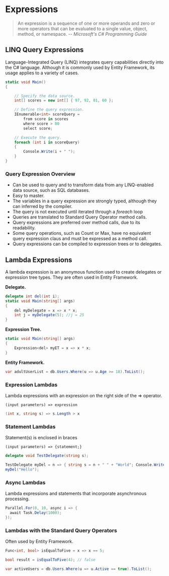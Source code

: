 # Expressions

> An expression is a sequence of one or more operands and zero or more operators that can be evaluated to a single value, object, method, or namespace.
> -- <cite>Microsoft's C# Programming Guide</cite>

## LINQ Query Expressions

Language-Integrated Query (LINQ) integrates query capabilities directly into the C# language. Although it is commonly used by Entity Framework, its usage applies to a variety of cases.

```csharp
static void Main()
{

    // Specify the data source.
    int[] scores = new int[] { 97, 92, 81, 60 };

    // Define the query expression.
    IEnumerable<int> scoreQuery =
        from score in scores
        where score > 80
        select score;

    // Execute the query.
    foreach (int i in scoreQuery)
    {
        Console.Write(i + " ");
    }
}
```


### Query Expression Overview

* Can be used to query and to transform data from any LINQ-enabled data source, such as SQL databases.
* Easy to master.
* The variables in a query expression are strongly typed, although they can inferred by the compiler.
* The query is not executed until iterated through a *foreach* loop
* Queries are translated to Standard Query Operator method calls.
* Query expressions are preferred over method calls, due to its readability.
* Some query operations, such as Count or Max, have no equivalent query expression claus and must be expressed as a method call.
* Query expressions can be compiled to expression trees or to delegates.

## Lambda Expressions

A lambda expression is an anonymous function used to create delegates or expression tree types. They are often used in Entity Framework.

**Delegate.**
```csharp
delegate int del(int i);
static void Main(string[] args)
{
    del myDelegate = x => x * x;
    int j = myDelegate(5); //j = 25
}
```

**Expression Tree.**
```csharp
static void Main(string[] args)
{
    Expression<del> myET = x => x * x;
}
```

**Entity Framework.**
```csharp
var adultUserList = db.Users.Where(u => u.Age >= 18).ToList();
```

### Expression Lambdas

Lambda expressions with an expression on the right side of the => operator.

```
(input parameters) => expression
```

```csharp
(int x, string s) => s.Length > x
```

### Statement Lambdas

Statement(s) is enclosed in braces

```
(input parameters) => {statement;}
```

```csharp
delegate void TestDelegate(string s);

TestDelegate myDel = n => { string s = n + " " + "World"; Console.WriteLine(s); };
myDel("Hello");
```

### Async Lambdas

Lambda expressions and statements that incorporate asynchronous processing.

```csharp
Parallel.For(0, 10, async i => {
  await Task.Delay(1000);
});
```

### Lambdas with the Standard Query Operators

Often used by Entity Framework.

```csharp
Func<int, bool> isEqualToFive = x => x == 5;

bool result = isEqualToFive(4); // false
```
```csharp
var activeUsers = db.Users.Where(u => u.Active == true).ToList();
```